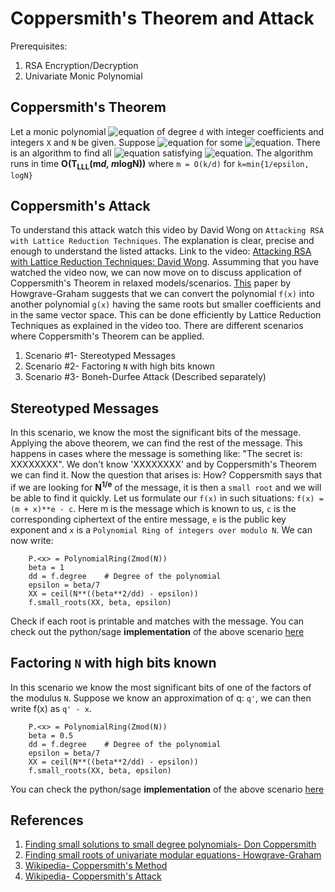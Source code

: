 # Coppersmith's Theorem and Attack

Prerequisites: 
1. RSA Encryption/Decryption
2. Univariate Monic Polynomial


## Coppersmith's Theorem
Let a monic polynomial ![equation](https://latex.codecogs.com/gif.latex?{\displaystyle&space;f\in&space;{\mathbb&space;{Z}&space;}[x]}) of degree `d` with integer coefficients and integers `X` and `N` be given. Suppose ![equation](https://latex.codecogs.com/png.latex?X=N^{{{\frac&space;{1}{d}}-\epsilon&space;}}) for some ![equation](https://latex.codecogs.com/png.latex?\epsilon&space;>0). There is an algorithm to find all ![equation](https://latex.codecogs.com/gif.latex?x_{0}<X) satisfying ![equation](https://latex.codecogs.com/gif.latex?{\displaystyle&space;f(x_{0})\equiv&space;0{\pmod&space;{N}}}&space). The algorithm runs in time <strong>O(T<sub>LLL</sub>(m*d, m*logN))</strong> where `m = O(k/d)` for `k=min{1/epsilon, logN}`
## Coppersmith's Attack
To understand this attack watch this video by David Wong on `Attacking RSA with Lattice Reduction Techniques`. The explanation is clear, precise and enough to understand the listed attacks. Link to the video: [Attacking RSA with Lattice Reduction Techniques: David Wong](https://www.youtube.com/watch?v=3cicTG3zeVQ). Assumming that you have watched the video now, we can now move on to discuss application of Coppersmith's Theorem in relaxed models/scenarios. [This](https://link.springer.com/chapter/10.1007/BFb0024458) paper by Howgrave-Graham suggests that we can convert the polynomial `f(x)` into another polynomial `g(x)` having the same roots but smaller coefficients and in the same vector space. This can be done efficiently by Lattice Reduction Techniques as explained in the video too. There are different scenarios where Coppersmith's Theorem can be applied.
1. Scenario #1- Stereotyped Messages
2. Scenario #2- Factoring `N` with high bits known 
3. Scenario #3- Boneh-Durfee Attack (Described separately)


## Stereotyped Messages
In this scenario, we know the most the significant bits of the message. Applying the above theorem, we can find the rest of the message. This happens in cases where the message is something like: "The secret is: XXXXXXXX". We don't know 'XXXXXXXX' and by Coppersmith's Theorem we can find it. Now the question that arises is: How? Coppersmith says that if we are looking for <strong>N<sup>1/e</sup></strong> of the message, it is then a `small root` and we will be able to find it quickly. Let us formulate our `f(x)` in such situations:
`f(x) = (m + x)**e - c`. Here m is the message which is known to us, `c` is the corresponding ciphertext of the entire message, `e` is the public key exponent and `x` is a `Polynomial Ring of integers over modulo N`. We can now write:
```
    P.<x> = PolynomialRing(Zmod(N))
    beta = 1
    dd = f.degree    # Degree of the polynomial
    epsilon = beta/7
    XX = ceil(N**((beta**2/dd) - epsilon))
    f.small_roots(XX, beta, epsilon)
```
Check if each root is printable and matches with the message. You can check out the python/sage **implementation** of the above scenario [here](exploit.py)


## Factoring `N` with high bits known
In this scenario we know the most significant bits of one of the factors of the modulus `N`. Suppose we know an approximation of q: `q'`, we can then write f(x) as `q' - x`. 
```
    P.<x> = PolynomialRing(Zmod(N))
    beta = 0.5
    dd = f.degree    # Degree of the polynomial
    epsilon = beta/7
    XX = ceil(N**((beta**2/dd) - epsilon))
    f.small_roots(XX, beta, epsilon)
```
You can check the python/sage **implementation** of the above scenario [here](exploit.py)





## References
1. [Finding small solutions to small degree polynomials- Don Coppersmith](https://cr.yp.to/bib/2001/coppersmith.pdf)
2. [Finding small roots of univariate modular equations- Howgrave-Graham](https://link.springer.com/chapter/10.1007/BFb0024458)
3. [Wikipedia- Coppersmith's Method](https://en.wikipedia.org/wiki/Coppersmith_method)
4. [Wikipedia- Coppersmith's Attack](https://en.wikipedia.org/wiki/Coppersmith%27s_attack)
